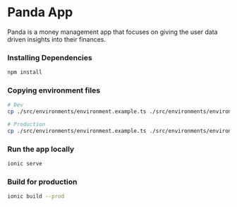 # Panda App

Panda is a money management app that focuses on giving the user data driven insights into their finances.

### Installing Dependencies

```bash
npm install
```

### Copying environment files

```bash
# Dev
cp ./src/environments/environment.example.ts ./src/environments/environment.ts

# Production
cp ./src/environments/environment.example.ts ./src/environments/environment.prod.ts
```

### Run the app locally

```bash
ionic serve
```

### Build for production

```bash
ionic build --prod
```

